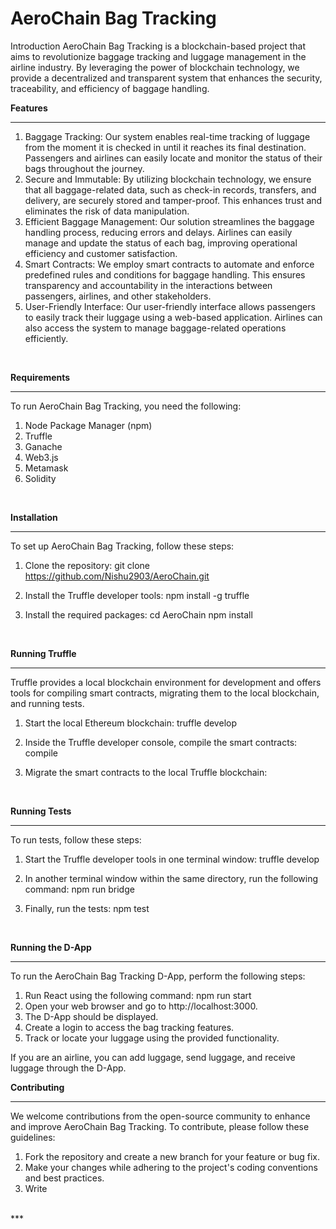 # AeroChain Bag Tracking
Introduction
AeroChain Bag Tracking is a blockchain-based project that aims to revolutionize baggage tracking and luggage management in the airline industry. By leveraging the power of blockchain technology, we provide a decentralized and transparent system that enhances the security, traceability, and efficiency of baggage handling.

**Features**<br>
***
1. Baggage Tracking: Our system enables real-time tracking of luggage from the moment it is checked in until it reaches its final destination. Passengers and airlines can easily locate and monitor the status of their bags throughout the journey.
2. Secure and Immutable: By utilizing blockchain technology, we ensure that all baggage-related data, such as check-in records, transfers, and delivery, are securely stored and tamper-proof. This enhances trust and eliminates the risk of data manipulation.
3. Efficient Baggage Management: Our solution streamlines the baggage handling process, reducing errors and delays. Airlines can easily manage and update the status of each bag, improving operational efficiency and customer satisfaction.
4. Smart Contracts: We employ smart contracts to automate and enforce predefined rules and conditions for baggage handling. This ensures transparency and accountability in the interactions between passengers, airlines, and other stakeholders.
5. User-Friendly Interface: Our user-friendly interface allows passengers to easily track their luggage using a web-based application. Airlines can also access the system to manage baggage-related operations efficiently.
<br>

**Requirements**<br>
***

To run AeroChain Bag Tracking, you need the following:

1. Node Package Manager (npm)
2. Truffle
3. Ganache
4. Web3.js
5. Metamask
6. Solidity
<br>

**Installation**<br>
***

To set up AeroChain Bag Tracking, follow these steps:

1. Clone the repository:
git clone https://github.com/Nishu2903/AeroChain.git

2. Install the Truffle developer tools:
npm install -g truffle

3. Install the required packages:
cd AeroChain
npm install
<br>

**Running Truffle**<br>
***

Truffle provides a local blockchain environment for development and offers tools for compiling smart contracts, migrating them to the local blockchain, and running tests.

1. Start the local Ethereum blockchain:
truffle develop

2. Inside the Truffle developer console, compile the smart contracts:
compile

3. Migrate the smart contracts to the local Truffle blockchain:
<br>

**Running Tests**<br>
***

To run tests, follow these steps:

1. Start the Truffle developer tools in one terminal window:
truffle develop

2. In another terminal window within the same directory, run the following command:
npm run bridge

3. Finally, run the tests:
npm test
<br>

**Running the D-App**<br>
***

To run the AeroChain Bag Tracking D-App, perform the following steps:

1. Run React using the following command:
npm run start
2. Open your web browser and go to http://localhost:3000.
3. The D-App should be displayed.
4. Create a login to access the bag tracking features.
5. Track or locate your luggage using the provided functionality.

If you are an airline, you can add luggage, send luggage, and receive luggage through the D-App.
<br>

**Contributing**<br>
***

We welcome contributions from the open-source community to enhance and improve AeroChain Bag Tracking. To contribute, please follow these guidelines:

1. Fork the repository and create a new branch for your feature or bug fix.
2. Make your changes while adhering to the project's coding conventions and best practices.
3. Write
<br>
***
